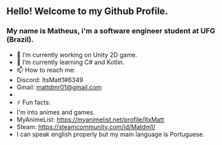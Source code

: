 ##    Hello! Welcome to my Github Profile.
### My name is Matheus, i'm a software engineer student at UFG (Brazil).

- 🔭 I’m currently working on Unity 2D game.
- 🌱 I’m currently learning C# and Kotlin.
- 📫 How to reach me:
- Discord: ItsMatt1#6349
- Gmail: mattdmr01@gmail.com
-  
- ⚡ Fun facts:
- I'm into animes and games.
- MyAnimeList: https://myanimelist.net/profile/ItxMatt
- Steam: https://steamcommunity.com/id/Matdm1/
- I can speak english properly but my main language is Portuguese.
